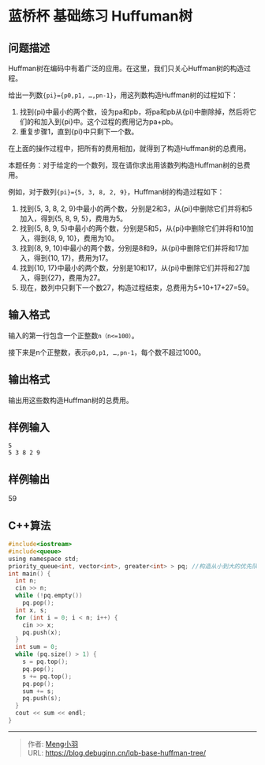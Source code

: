# 蓝桥杯 基础练习 Huffuman树


## 问题描述

Huffman树在编码中有着广泛的应用。在这里，我们只关心Huffman树的构造过程。 

给出一列数`{pi}={p0,p1, …,pn-1}`，用这列数构造Huffman树的过程如下：

1. 找到{pi}中最小的两个数，设为pa和pb，将pa和pb从{pi}中删除掉，然后将它们的和加入到{pi}中。这个过程的费用记为pa+pb。
2. 重复步骤1，直到{pi}中只剩下一个数。

在上面的操作过程中，把所有的费用相加，就得到了构造Huffman树的总费用。

本题任务：对于给定的一个数列，现在请你求出用该数列构造Huffman树的总费用。

例如，对于数列`{pi}={5, 3, 8, 2, 9}`，Huffman树的构造过程如下：

1. 找到{5, 3, 8, 2, 9}中最小的两个数，分别是2和3，从{pi}中删除它们并将和5加入，得到{5, 8, 9, 5}，费用为5。 
2. 找到{5, 8, 9, 5}中最小的两个数，分别是5和5，从{pi}中删除它们并将和10加入，得到{8, 9, 10}，费用为10。
3. 找到{8, 9, 10}中最小的两个数，分别是8和9，从{pi}中删除它们并将和17加入，得到{10, 17}，费用为17。 
4. 找到{10, 17}中最小的两个数，分别是10和17，从{pi}中删除它们并将和27加入，得到{27}，费用为27。 
5. 现在，数列中只剩下一个数27，构造过程结束，总费用为5+10+17+27=59。

## 输入格式

输入的第一行包含一个正整数`n（n<=100）`。

接下来是n个正整数，表示`p0,p1, …,pn-1`，每个数不超过1000。

## 输出格式

输出用这些数构造Huffman树的总费用。

## 样例输入

```shell
5
5 3 8 2 9
```

## 样例输出

59

## C++算法

```c
#include<iostream>
#include<queue>
using namespace std;
priority_queue<int, vector<int>, greater<int> > pq; //构造从小到大的优先队列 
int main() {
  int n;
  cin >> n;
  while (!pq.empty())
    pq.pop();
  int x, s;
  for (int i = 0; i < n; i++) {
    cin >> x;
    pq.push(x); 
  } 
  int sum = 0;
  while (pq.size() > 1) {
    s = pq.top();
    pq.pop();
    s += pq.top();
    pq.pop();
    sum += s;
    pq.push(s);
  }
  cout << sum << endl;
}
```

---

> 作者: [Meng小羽](https://www.debuginn.cn)  
> URL: https://blog.debuginn.cn/lqb-base-huffman-tree/  

